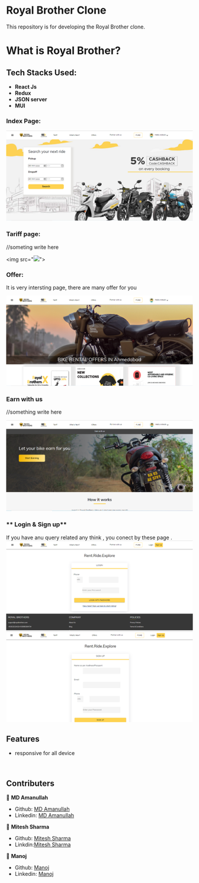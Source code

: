 # Royal Brother Clone
This repository is for developing the Royal Brother clone.





# What is Royal Brother?





## Tech Stacks Used:
 
- **React Js**
- **Redux**
- **JSON server**
- **MUI**


### **Index Page:**


<img src="src/Photo/Readme_Home.PNG">
<br>

### **Tariff page:**

//someting write here

<img src="<img src="src/Photo/Readme_Tariff.PNG">">
<br>

### **Offer:**

It is very intersting page, there are many offer for you

<img src="src/Photo/Readme_Offer.PNG">
<br>

### **Earn with us**

//something write here

<img src="src/Photo/Readme_Earn.PNG">
<br>

### ** Login & Sign up**

If you have anu query related any think , you conect by these page .
<img src="src/Photo/Readme_Login.PNG">
<img src="src/Photo/Readme_Sign.PNG">
<br>
## Features

* responsive for all device

<br>


## Contributers

 👤 **MD Amanullah**

- Github: [MD Amanullah](https://github.com/Amanullah21)
- Linkedin: [MD Amanullah](https://www.linkedin.com/in/Amanullah21)


👤 **Mitesh Sharma**

- Github: [Mitesh Sharma](https://github.com/ms00110011)
- Linkdin:[Mitesh Sharma](https://www.linkedin.com/in/miteshsharma1/)

👤 **Manoj**

- Github: [Manoj](https://github.com/amnishad0512)
- Linkedin: [Manoj](https://www.linkedin.com/in/amnishad0512/)

